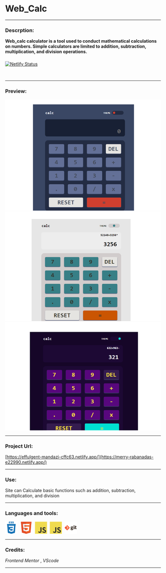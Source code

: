 # Web_Calc
----
### Descrption:
**Web_calc calculator is a tool used to conduct mathematical calculations on numbers. Simple calculators are limited to addition, subtraction, multiplication, and division operations.**
###
[![Netlify Status](https://api.netlify.com/api/v1/badges/70c39cef-3889-41b8-9d40-0678b6566612/deploy-status)](https://app.netlify.com/sites/merry-rabanadas-e22990/deploys)
<div id="badges">
<img src="https://komarev.com/ghpvc/?username=bben95&style=flat-square&color=blue" alt=""/>
  </div>

----
### Preview:
![ScreenShot](/wcsc1.png)
![ScreenShot](/wcsc2.png)
![ScreenShot](/wcsc3.png)

----
### Project Url:
[https://effulgent-mandazi-cffc63.netlify.app/](https://merry-rabanadas-e22990.netlify.app/)

---
### Use:
Site can Calculate basic functions such as addition, subtraction, multiplication, and division

---
### Languages and tools:
<div>
  <img src="https://github.com/devicons/devicon/blob/master/icons/css3/css3-plain-wordmark.svg"  title="CSS3" alt="CSS" width="40" height="40"/>&nbsp;
  <img src="https://github.com/devicons/devicon/blob/master/icons/html5/html5-original.svg" title="HTML5" alt="HTML" width="40" height="40"/>&nbsp;
  <img src="https://github.com/devicons/devicon/blob/master/icons/javascript/javascript-original.svg" title="JavaScript" alt="JavaScript" width="40" height="40"/>&nbsp;
<img src="https://github.com/devicons/devicon/blob/master/icons/javascript/javascript-original.svg" title="JavaScript" alt="JavaScript" width="40" height="40"/>&nbsp;
  <img src="https://github.com/devicons/devicon/blob/master/icons/git/git-original-wordmark.svg" title="Git" **alt="Git" width="40" height="40"/>
</div>

---
### Credits:
*Frontend Mentor* ,
*VScode*

-----------------------------------
